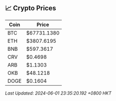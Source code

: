 ## 📈 Crypto Prices

| Coin | Price |
| ---- | ----- |
| BTC | $67731.1380 |
| ETH | $3807.6195 |
| BNB | $597.3617 |
| CRV | $0.4698 |
| ARB | $1.1303 |
| OKB | $48.1218 |
| DOGE | $0.1604 |

_Last Updated: 2024-06-01 23:35:20.192 +0800 HKT_